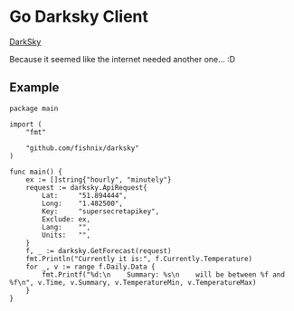 # Go Darksky Client

[DarkSky](https://darksky.net/)

Because it seemed like the internet needed another one... :D

## Example

```golang
package main

import (
	"fmt"

	"github.com/fishnix/darksky"
)

func main() {
	ex := []string{"hourly", "minutely"}
	request := darksky.ApiRequest{
		Lat:     "51.894444",
		Long:    "1.482500",
		Key:     "supersecretapikey",
		Exclude: ex,
		Lang:    "",
		Units:   "",
	}
	f, _ := darksky.GetForecast(request)
	fmt.Println("Currently it is:", f.Currently.Temperature)
	for _, v := range f.Daily.Data {
		fmt.Printf("%d:\n    Summary: %s\n    will be between %f and %f\n", v.Time, v.Summary, v.TemperatureMin, v.TemperatureMax)
	}
}
```

